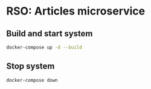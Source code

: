 # RSO: Articles microservice

## Build and start system 
```bash
docker-compose up -d --build
```

## Stop system
```bash
docker-compose down
```
